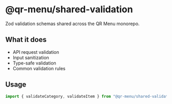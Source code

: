 # @qr-menu/shared-validation

Zod validation schemas shared across the QR Menu monorepo.

## What it does

- API request validation
- Input sanitization
- Type-safe validation
- Common validation rules

## Usage

```typescript
import { validateCategory, validateItem } from "@qr-menu/shared-validation";
```
